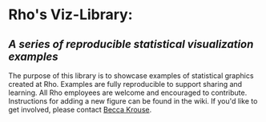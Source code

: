 # Rho's Viz-Library:

## *A series of reproducible statistical visualization examples*

The purpose of this library is to showcase examples of statistical graphics created at Rho.  Examples are fully reproducible to support sharing and learning.  All Rho employees are welcome and encouraged to contribute.  Instructions for adding a new figure can be found in the wiki.  If you'd like to get involved, please contact [Becca Krouse](mailto:rebecca_krouse@rhoworld.com).

 




 
